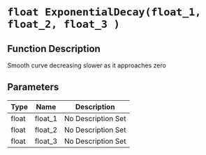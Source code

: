 # `float ExponentialDecay(float_1, float_2, float_3 )`
## Function Description
Smooth curve decreasing slower as it approaches zero
## Parameters
Type|Name|Description
--|--|--
float|float_1|No Description Set
float|float_2|No Description Set
float|float_3|No Description Set
